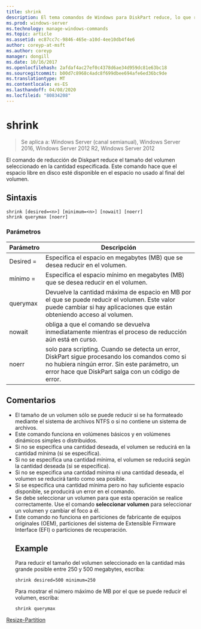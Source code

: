 ```yaml
---
title: shrink
description: El tema comandos de Windows para DiskPart reduce, lo que reduce el tamaño del volumen seleccionado en la cantidad especificada.
ms.prod: windows-server
ms.technology: manage-windows-commands
ms.topic: article
ms.assetid: ec87cc7c-9846-465e-a10d-4ee10db4f4e6
author: coreyp-at-msft
ms.author: coreyp
manager: dongill
ms.date: 10/16/2017
ms.openlocfilehash: 2afdaf4ac27ef0c4378d6ae34d959dc81e63bc18
ms.sourcegitcommit: b00d7c8968c4adc8f699dbee694afe6ed36bc9de
ms.translationtype: MT
ms.contentlocale: es-ES
ms.lasthandoff: 04/08/2020
ms.locfileid: "80834208"
---
```

# <a name="shrink"></a>shrink

>Se aplica a: Windows Server (canal semianual), Windows Server 2016, Windows Server 2012 R2, Windows Server 2012

El comando de reducción de Diskpart reduce el tamaño del volumen seleccionado en la cantidad especificada. Este comando hace que el espacio libre en disco esté disponible en el espacio no usado al final del volumen.

## <a name="syntax"></a>Sintaxis
```
shrink [desired=<n>] [minimum=<n>] [nowait] [noerr]
shrink querymax [noerr]
```
### <a name="parameters"></a>Parámetros

|  Parámetro  |                                                                                             Descripción                                                                                              |
|-------------|------------------------------------------------------------------------------------------------------------------------------------------------------------------------------------------------------|
| Desired =<n> |                                                     Especifica el espacio en megabytes (MB) que se desea reducir en el volumen.                                                     |
| mínimo =<n> |                                                           Especifica el espacio mínimo en megabytes (MB) que se desea reducir en el volumen.                                                           |
|  querymax   |                       Devuelve la cantidad máxima de espacio en MB por el que se puede reducir el volumen. Este valor puede cambiar si hay aplicaciones que están obteniendo acceso al volumen.                        |
|   nowait    |                                                       obliga a que el comando se devuelva inmediatamente mientras el proceso de reducción aún está en curso.                                                        |
|    noerr    | solo para scripting. Cuando se detecta un error, DiskPart sigue procesando los comandos como si no hubiera ningún error. Sin este parámetro, un error hace que DiskPart salga con un código de error. |

## <a name="remarks"></a>Comentarios
- El tamaño de un volumen sólo se puede reducir si se ha formateado mediante el sistema de archivos NTFS o si no contiene un sistema de archivos.
- Este comando funciona en volúmenes básicos y en volúmenes dinámicos simples o distribuidos.
- Si no se especifica una cantidad deseada, el volumen se reducirá en la cantidad mínima (si se especifica).
- Si no se especifica una cantidad mínima, el volumen se reducirá según la cantidad deseada (si se especifica).
- Si no se especifica una cantidad mínima ni una cantidad deseada, el volumen se reducirá tanto como sea posible.
- Si se especifica una cantidad mínima pero no hay suficiente espacio disponible, se producirá un error en el comando.
- Se debe seleccionar un volumen para que esta operación se realice correctamente. Use el comando **seleccionar volumen** para seleccionar un volumen y cambiar el foco a él.
- Este comando no funciona en particiones de fabricante de equipos originales (OEM), particiones del sistema de Extensible Firmware Interface (EFI) o particiones de recuperación.
  ## <a name="examples"></a><a name=BKMK_examples></a>Example
  Para reducir el tamaño del volumen seleccionado en la cantidad más grande posible entre 250 y 500 megabytes, escriba:
  ```
  shrink desired=500 minimum=250
  ```
  Para mostrar el número máximo de MB por el que se puede reducir el volumen, escriba:
  ```
  shrink querymax
  ```

[Resize-Partition](https://technet.microsoft.com/library/hh848680.aspx)
